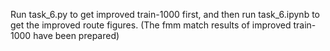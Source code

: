 Run task_6.py to get improved train-1000 first, and then run task_6.ipynb to get the improved route figures. (The fmm match results of improved train-1000 have been prepared)
